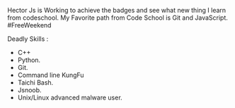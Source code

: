 Hector Js is Working to achieve the badges and see what new thing I learn from codeschool. 
My Favorite path from Code School is Git and JavaScript.  #FreeWeekend

Deadly Skills :
* C++ 
* Python.
* Git.
* Command line KungFu 
* Taichi Bash. 
* Jsnoob.
* Unix/Linux advanced malware user.

